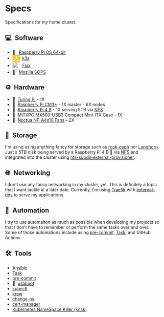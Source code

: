 # Specs

Specifications for my home cluster.

## :computer:&nbsp; Software

- :strawberry:&nbsp;&nbsp; [Raspberry Pi OS 64-bit](./operating-system.md)
- <img src="../assets/images/k3s.png" width="24" height="24"
  style="vertical-align:middle"/>&nbsp; [k3s](https://k3s.io/)
- <img src="https://github.com/fluxcd/flux2/raw/gh-pages/_files/flux-icon.svg"
  width="24" height="24" style="vertical-align:middle"/>&nbsp; [Flux](https://toolkit.fluxcd.io/)
- :key:&nbsp;&nbsp; [Mozilla SOPS](./sops.md)

## :gear:&nbsp; Hardware

- :1234:&nbsp; [Turing Pi](https://turingpi.com/) - 1X
- :strawberry:&nbsp; [Raspberry Pi CM3+][CM3+] - 1X master - 6X nodes
- :strawberry:&nbsp; [Raspberry Pi 4 B][RPi4] - 1X serving 5TB via [NFS]
- :briefcase:&nbsp; [MITXPC MX500-USB3 Compact Mini-ITX Case][case] - 1X
- :ice_cube:&nbsp; [Noctua NF-A4x10 Fans][fans] - 2X

## :floppy_disk:&nbsp; Storage

I'm using using anything fancy for storage such as [rook-ceph] nor [Longhorn].
Just a 5TB disk being served by a Raspberry Pi 4 B :strawberry:&nbsp;via [NFS]
and integrated into the cluster using [nfs-subdir-external-provisioner][nfs].

## :globe_with_meridians:&nbsp; Networking

I don't use any fancy networking in my cluster, yet. This is definitely
a topic that I want tackle at a later date. Currently, I'm using
[Traefik] with [external-dns] to serve my applications.

## :robot:&nbsp; Automation

I try to use automaiton as much as possible when developing my projects
so that I don't have to remember or perform the same tasks over and over.
Some of those automations include using [pre-commit], [Task], and GitHub
Actions.

## :hammer_and_wrench:&nbsp; Tools

- [Ansible](https://www.ansible.com/)
- [Task]
- [pre-commit]
- :electric_plug:&nbsp; [usbboot](https://github.com/raspberrypi/usbboot)
- [kubectl](https://kubernetes.io/docs/reference/kubectl/kubectl/)
- [krew](https://krew.sigs.k8s.io/)
- [change-ns](https://github.com/juanvallejo/kubectl-ns)
- [cert-manager](https://github.com/jetstack/cert-manager)
- [Kubernetes NameSpace Killer (knsk)][knsk]

[RPiOS]: https://downloads.raspberrypi.org/raspios_arm64/images/
[CM3+]: https://www.raspberrypi.org/products/compute-module-3-plus/
[RPi4]: https://www.raspberrypi.org/products/raspberry-pi-4-model-b/
[case]: https://www.amazon.com/gp/product/B0728DX73X/
[fans]: https://www.amazon.com/gp/product/B00NEMGCIA/
[Traefik]: https://traefik.io/
[external-dns]: https://github.com/kubernetes-sigs/external-dns
[nfs]: https://github.com/kubernetes-sigs/nfs-subdir-external-provisioner
[rook-ceph]: https://rook.io/
[Longhorn]: https://longhorn.io/
[pre-commit]: https://pre-commit.com/
[Task]: https://github.com/go-task/task
[NFS]: https://en.wikipedia.org/wiki/Network_File_System
[knsk]: https://github.com/thyarles/knsk
